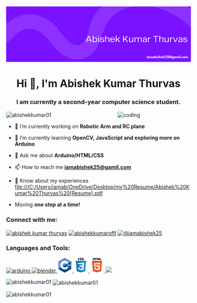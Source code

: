 ![logo](https://github.com/Abishekkumar01/Abishekkumar01/blob/main/picture.png)
<h1 align="center">Hi 👋, I'm Abishek Kumar Thurvas</h1>
<h3 align="center">I am currently a second-year computer science student.</h3>

<img align="right" src="https://media1.tenor.com/images/0660efe82fa3da42ed56eef013171835/tenor.gif?itemid=16596559" alt="coding" width="200">


<p align="left"> <img src="https://komarev.com/ghpvc/?username=abishekkumar01&label=Profile%20views&color=0e75b6&style=flat" alt="abishekkumar01" /> </p>

- 🔭 I’m currently working on **Robotic Arm and RC plane**

- 🌱 I’m currently learning **OpenCV, JavaScript and exploring more on Arduino**

- 💬 Ask me about **Arduino/HTML/CSS**

- 📫 How to reach me **iamabishek25@gamil.com**

- 📄 Know about my experiences [file:///C:/Users/iamab/OneDrive/Desktop/my%20Resume/Abishek%20Kumar%20Thurvas%20(Resume).pdf](file:///C:/Users/iamab/OneDrive/Desktop/my%20Resume/Abishek%20Kumar%20Thurvas%20(Resume).pdf)

- Moving **one step at a time!**

<h3 align="left">Connect with me:</h3>
<p align="left">
<a href="https://linkedin.com/in/abishek kumar thurvas" target="blank"><img align="center" src="https://raw.githubusercontent.com/rahuldkjain/github-profile-readme-generator/master/src/images/icons/Social/linked-in-alt.svg" alt="abishek kumar thurvas" height="30" width="40" /></a>
<a href="https://instagram.com/abishekkumaroffl" target="blank"><img align="center" src="https://raw.githubusercontent.com/rahuldkjain/github-profile-readme-generator/master/src/images/icons/Social/instagram.svg" alt="abishekkumaroffl" height="30" width="40" /></a>
<a href="https://www.hackerrank.com/@iamabishek25" target="blank"><img align="center" src="https://raw.githubusercontent.com/rahuldkjain/github-profile-readme-generator/master/src/images/icons/Social/hackerrank.svg" alt="@iamabishek25" height="30" width="40" /></a>
</p>

<h3 align="left">Languages and Tools:</h3>
<p align="left"> <a href="https://www.arduino.cc/" target="_blank" rel="noreferrer"> <img src="https://cdn.worldvectorlogo.com/logos/arduino-1.svg" alt="arduino" width="40" height="40"/> </a> <a href="https://www.blender.org/" target="_blank" rel="noreferrer"> <img src="https://download.blender.org/branding/community/blender_community_badge_white.svg" alt="blender" width="40" height="40"/> </a> <a href="https://www.w3schools.com/cpp/" target="_blank" rel="noreferrer"> <img src="https://raw.githubusercontent.com/devicons/devicon/master/icons/cplusplus/cplusplus-original.svg" alt="cplusplus" width="40" height="40"/> </a> <a href="https://www.w3schools.com/css/" target="_blank" rel="noreferrer"> <img src="https://raw.githubusercontent.com/devicons/devicon/master/icons/css3/css3-original-wordmark.svg" alt="css3" width="40" height="40"/> </a> <a href="https://www.w3.org/html/" target="_blank" rel="noreferrer"> <img src="https://raw.githubusercontent.com/devicons/devicon/master/icons/html5/html5-original-wordmark.svg" alt="html5" width="40" height="40"/> </a> 
    <a href="https://jupyter.org/" target="_blank"> <img src="https://img.shields.io/badge/Jupyter-F37626.svg?&style=for-the-badge&logo=Jupyter&logoColor=white"/> </a>

</p>

<p><img align="left" src="https://github-readme-stats.vercel.app/api/top-langs?username=abishekkumar01&show_icons=true&locale=en&layout=compact" alt="abishekkumar01" /></p>

<p>&nbsp;<img align="center" src="https://github-readme-stats.vercel.app/api?username=abishekkumar01&show_icons=true&locale=en" alt="abishekkumar01" /></p>

<p><img align="center" src="https://github-readme-streak-stats.herokuapp.com/?user=abishekkumar01&" alt="abishekkumar01" /></p>
